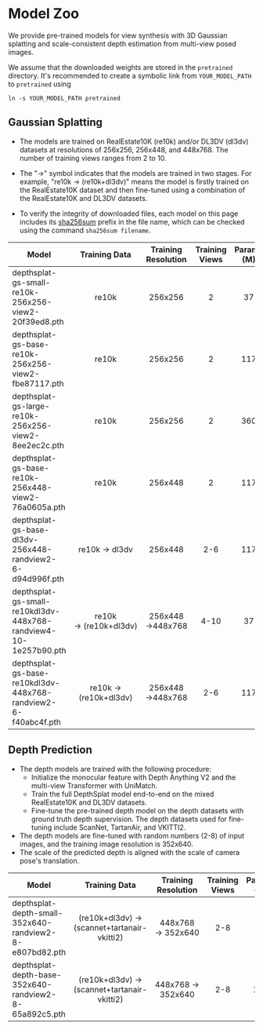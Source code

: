 # Model Zoo

We provide pre-trained models for view synthesis with 3D Gaussian splatting and scale-consistent depth estimation from multi-view posed images.

We assume that the downloaded weights are stored in the `pretrained` directory. It's recommended to create a symbolic link from `YOUR_MODEL_PATH` to `pretrained` using
```
ln -s YOUR_MODEL_PATH pretrained
```

## Gaussian Splatting

- The models are trained on RealEstate10K (re10k) and/or DL3DV (dl3dv) datasets at resolutions of 256x256, 256x448, and 448x768. The number of training views ranges from 2 to 10.

- The "&rarr;" symbol indicates that the models are trained in two stages. For example, "re10k &rarr; (re10k+dl3dv)" means the model is firstly trained on the RealEstate10K dataset and then fine-tuned using a combination of the RealEstate10K and DL3DV datasets.

- To verify the integrity of downloaded files, each model on this page includes its [sha256sum](https://sha256sum.com/) prefix in the file name, which can be checked using the command `sha256sum filename`.


| Model                                                        |       Training Data        |  Training Resolution  | Training Views | Params (M) |                           Download                           |
| ------------------------------------------------------------ | :------------------------: | :-------------------: | :------------: | :--------: | :----------------------------------------------------------: |
| depthsplat-gs-small-re10k-256x256-view2-20f39ed8.pth         |           re10k            |        256x256        |       2        |     37     | [download](https://huggingface.co/haofeixu/depthsplat/resolve/main/depthsplat-gs-small-re10k-256x256-view2-20f39ed8.pth) |
| depthsplat-gs-base-re10k-256x256-view2-fbe87117.pth          |           re10k            |        256x256        |       2        |    117     | [download](https://huggingface.co/haofeixu/depthsplat/blob/main/depthsplat-gs-base-re10k-256x256-view2-fbe87117.pth) |
| depthsplat-gs-large-re10k-256x256-view2-8ee2ec2c.pth         |           re10k            |        256x256        |       2        |    360     | [download](https://huggingface.co/haofeixu/depthsplat/resolve/main/depthsplat-gs-large-re10k-256x256-view2-8ee2ec2c.pth) |
| depthsplat-gs-base-re10k-256x448-view2-76a0605a.pth          |           re10k            |        256x448        |       2        |    117     | [download](https://huggingface.co/haofeixu/depthsplat/resolve/main/depthsplat-gs-base-re10k-256x448-view2-76a0605a.pth) |
| depthsplat-gs-base-dl3dv-256x448-randview2-6-d94d996f.pth    |     re10k &rarr; dl3dv     |        256x448        |      2-6       |    117     | [download](https://huggingface.co/haofeixu/depthsplat/resolve/main/depthsplat-gs-base-dl3dv-256x448-randview2-6-d94d996f.pth) |
| depthsplat-gs-small-re10kdl3dv-448x768-randview4-10-1e257b90.pth | re10k &rarr; (re10k+dl3dv) | 256x448 &rarr;448x768 |      4-10      |     37     | [download](https://huggingface.co/haofeixu/depthsplat/resolve/main/depthsplat-gs-small-re10kdl3dv-448x768-randview4-10-1e257b90.pth) |
| depthsplat-gs-base-re10kdl3dv-448x768-randview2-6-f40abc4f.pth | re10k &rarr; (re10k+dl3dv) | 256x448 &rarr;448x768 |      2-6       |    117     | [download](https://huggingface.co/haofeixu/depthsplat/resolve/main/depthsplat-gs-base-re10kdl3dv-448x768-randview2-6-f40abc4f.pth) |



## Depth Prediction

- The depth models are trained with the following procedure:
  - Initialize the monocular feature with Depth Anything V2 and the multi-view Transformer with UniMatch.
  - Train the full DepthSplat model end-to-end on the mixed RealEstate10K and DL3DV datasets.
  - Fine-tune the pre-trained depth model on the depth datasets with ground truth depth supervision. The depth datasets used for fine-tuning include ScanNet, TartanAir, and VKITTI2.
- The depth models are fine-tuned with random numbers (2-8) of input images, and the training image resolution is 352x640.
- The scale of the predicted depth is aligned with the scale of camera pose's translation.

| Model                                                   |                  Training Data                   |  Training Resolution   | Training Views | Params (M) |                           Download                           |
| ------------------------------------------------------- | :----------------------------------------------: | :--------------------: | :------------: | :--------: | :----------------------------------------------------------: |
| depthsplat-depth-small-352x640-randview2-8-e807bd82.pth | (re10k+dl3dv) &rarr; (scannet+tartanair-vkitti2) | 448x768 &rarr; 352x640 |      2-8       |     36     | [download](https://huggingface.co/haofeixu/depthsplat/resolve/main/depthsplat-depth-small-352x640-randview2-8-e807bd82.pth) |
| depthsplat-depth-base-352x640-randview2-8-65a892c5.pth  | (re10k+dl3dv) &rarr; (scannet+tartanair-vkitti2) | 448x768 &rarr; 352x640 |      2-8       |    111     | [download](https://huggingface.co/haofeixu/depthsplat/resolve/main/depthsplat-depth-base-352x640-randview2-8-65a892c5.pth) |


